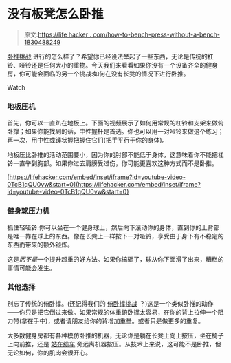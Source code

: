 # 没有板凳怎么卧推

> 原文:[https://life hacker . com/how-to-bench-press-without-a-bench-1830488249](https://lifehacker.com/how-to-bench-press-without-a-bench-1830488249)

[卧推挑战](https://lifehacker.com/novembers-challenge-is-bench-press-1830153476) 进行的怎么样了？希望你已经设法举起了一些东西，无论是传统的杠铃、哑铃还是任何大小的重物。今天我们来看看如果你没有一个设备齐全的健身房，你可能会面临的另一个挑战:如何在没有长凳的情况下进行卧推。

Watch

### 地板压机

首先，你可以一直趴在地板上。下面的视频展示了如何用常规的杠铃和支架来做俯卧撑；如果你能找到的话，中性握杆是首选。你也可以用一对哑铃来做这个练习；再一次，用中性或锤状握把握住它们(把手平行于你的身体)。

地板压比卧推的活动范围要小，因为你的肘部不能低于身体，这意味着你不能把杠铃一直举到胸部。如果你过去肩膀受过伤，你可能更喜欢这种方式而不是卧推。

 [https://lifehacker.com/embed/inset/iframe?id=youtube-video-0TcB1qQU0vw&start=0](https://lifehacker.com/embed/inset/iframe?id=youtube-video-0TcB1qQU0vw&start=0) 

### 健身球压力机

抓住轻哑铃:你可以坐在一个健身球上，然后向下滚动你的身体，直到你的上背部是唯一靠在球上的东西。像在长凳上一样按下一对哑铃，享受由于身下有不稳定的东西而带来的额外锻炼。

这是*而不是*一个提升超重的好方法。如果你搞砸了，球从你下面滑了出来，糟糕的事情可能会发生。

### 其他选择

别忘了传统的俯卧撑。(还记得我们的 [俯卧撑挑战](https://vitals.lifehacker.com/were-all-doing-push-ups-this-february-1822600541) ？)这是一个类似卧推的动作——你只是把它倒过来做。如果常规的体重俯卧撑太容易，在你的背上拉伸一个阻力带(拿在手中)，或者请朋友给你的背增加重量。或者只是做更多的重复。

大多数健身房都有各种模仿卧推的机器，无论你是躺在长凳上向上按压，坐在椅子上向前推，还是 [站在缆车](https://www.bodybuilding.com/exercises/standing-cable-chest-press) 旁远离机器按压。从技术上来说，这可能不是卧推，但无论如何，你的肌肉会很开心。